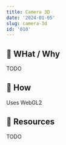 ```yaml
---
title: Camera 3D
date: '2024-01-05'
slug: camera-3d
id: '010'
---
```


## 🚧 WHat / Why

TODO

## 🚧 How

Uses WebGL2

## 🚧 Resources

TODO
